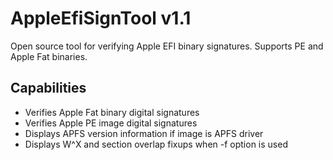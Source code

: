 AppleEfiSignTool v1.1
=====================

Open source tool for verifying Apple EFI binary signatures. Supports PE and Apple Fat binaries.

## Capabilities
- Verifies Apple Fat binary digital signatures
- Verifies Apple PE image digital signatures
- Displays APFS version information if image is APFS driver
- Displays W^X and section overlap fixups when -f option is used
